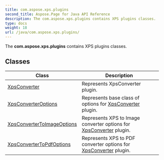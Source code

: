 ```yaml
---
title: com.aspose.xps.plugins
second_title: Aspose.Page for Java API Reference
description: The com.aspose.xps.plugins contains XPS plugins classes.
type: docs
weight: 18
url: /java/com.aspose.xps.plugins/
---
```


The  **com.aspose.xps.plugins**  contains XPS plugins classes.


## Classes

| Class | Description |
| --- | --- |
| [XpsConverter](../com.aspose.xps.plugins/xpsconverter) | Represents XpsConverter plugin. |
| [XpsConverterOptions](../com.aspose.xps.plugins/xpsconverteroptions) | Represents base class of options for [XpsConverter](../com.aspose.xps.plugins/xpsconverter) plugin. |
| [XpsConverterToImageOptions](../com.aspose.xps.plugins/xpsconvertertoimageoptions) | Represents XPS to Image converter options for [XpsConverter](../com.aspose.xps.plugins/xpsconverter) plugin. |
| [XpsConverterToPdfOptions](../com.aspose.xps.plugins/xpsconvertertopdfoptions) | Represents XPS to PDF converter options for [XpsConverter](../com.aspose.xps.plugins/xpsconverter) plugin. |
